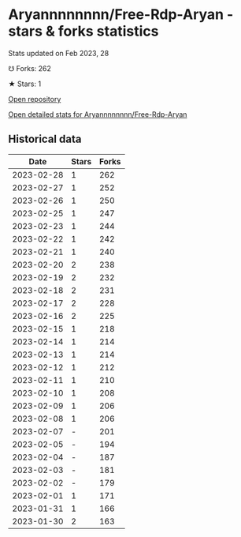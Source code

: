 # Aryannnnnnnn/Free-Rdp-Aryan - stars & forks statistics

Stats updated on Feb 2023, 28

☋ Forks: 262

★ Stars: 1

[Open repository](https://github.com/Aryannnnnnnn/Free-Rdp-Aryan)

[Open detailed stats for Aryannnnnnnn/Free-Rdp-Aryan](https://reviewgithub.com/rep/Aryannnnnnnn/Free-Rdp-Aryan)

## Historical data
| Date | Stars | Forks |
|------|-------|-------|
| 2023-02-28 | 1 | 262 | 
| 2023-02-27 | 1 | 252 | 
| 2023-02-26 | 1 | 250 | 
| 2023-02-25 | 1 | 247 | 
| 2023-02-23 | 1 | 244 | 
| 2023-02-22 | 1 | 242 | 
| 2023-02-21 | 1 | 240 | 
| 2023-02-20 | 2 | 238 | 
| 2023-02-19 | 2 | 232 | 
| 2023-02-18 | 2 | 231 | 
| 2023-02-17 | 2 | 228 | 
| 2023-02-16 | 2 | 225 | 
| 2023-02-15 | 1 | 218 | 
| 2023-02-14 | 1 | 214 | 
| 2023-02-13 | 1 | 214 | 
| 2023-02-12 | 1 | 212 | 
| 2023-02-11 | 1 | 210 | 
| 2023-02-10 | 1 | 208 | 
| 2023-02-09 | 1 | 206 | 
| 2023-02-08 | 1 | 206 | 
| 2023-02-07 | - | 201 | 
| 2023-02-05 | - | 194 | 
| 2023-02-04 | - | 187 | 
| 2023-02-03 | - | 181 | 
| 2023-02-02 | - | 179 | 
| 2023-02-01 | 1 | 171 | 
| 2023-01-31 | 1 | 166 | 
| 2023-01-30 | 2 | 163 | 


